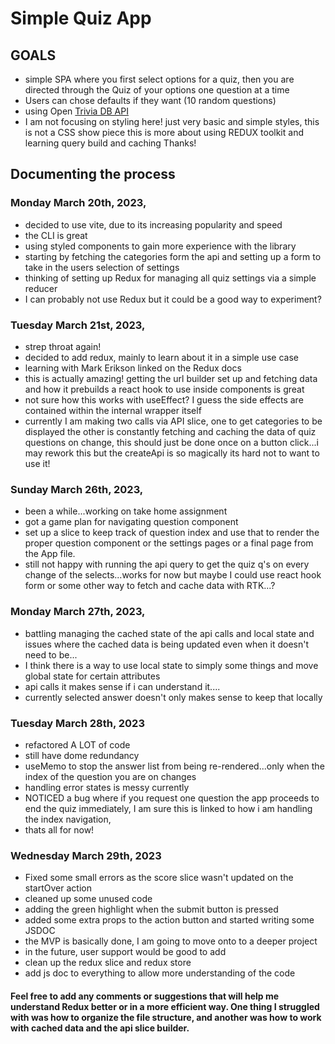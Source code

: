 # Simple Quiz App

## GOALS

- simple SPA where you first select options for a quiz, then you are directed through the Quiz of your options one question at a time
- Users can chose defaults if they want (10 random questions)
- using Open [Trivia DB API](https://opentdb.com/)
- I am not focusing on styling here! just very basic and simple styles, this is not a CSS show piece this is more about using REDUX toolkit and learning query build and caching Thanks!

## Documenting the process

### Monday March 20th, 2023,

- decided to use vite, due to its increasing popularity and speed
- the CLI is great
- using styled components to gain more experience with the library
- starting by fetching the categories form the api and setting up a form to take in the users selection of settings
- thinking of setting up Redux for managing all quiz settings via a simple reducer
- I can probably not use Redux but it could be a good way to experiment?

### Tuesday March 21st, 2023,

- strep throat again!
- decided to add redux, mainly to learn about it in a simple use case
- learning with Mark Erikson linked on the Redux docs
- this is actually amazing! getting the url builder set up and fetching data and how it prebuilds a react hook to use inside components is great
- not sure how this works with useEffect? I guess the side effects are contained within the internal wrapper itself
- currently I am making two calls via API slice, one to get categories to be displayed the other is constantly fetching and caching the data of quiz questions on change, this should just be done once on a button click...i may rework this but the createApi is so magically its hard not to want to use it!

### Sunday March 26th, 2023,

- been a while...working on take home assignment
- got a game plan for navigating question component
- set up a slice to keep track of question index and use that to render the proper question component or the settings pages or a final page from the App file.
- still not happy with running the api query to get the quiz q's on every change of the selects...works for now but maybe I could use react hook form or some other way to fetch and cache data with RTK...?

### Monday March 27th, 2023,

- battling managing the cached state of the api calls and local state and issues where the cached data is being updated even when it doesn't need to be...
- I think there is a way to use local state to simply some things and move global state for certain attributes
- api calls it makes sense if i can understand it....
- currently selected answer doesn't only makes sense to keep that locally

### Tuesday March 28th, 2023

- refactored A LOT of code
- still have dome redundancy
- useMemo to stop the answer list from being re-rendered...only when the index of the question you are on changes
- handling error states is messy currently
- NOTICED a bug where if you request one question the app proceeds to end the quiz immediately, I am sure this is linked to how i am handling the index navigation,
- thats all for now!

### Wednesday March 29th, 2023

- Fixed some small errors as the score slice wasn't updated on the startOver action
- cleaned up some unused code
- adding the green highlight when the submit button is pressed
- added some extra props to the action button and started writing some JSDOC
- the MVP is basically done, I am going to move onto to a deeper project
- in the future, user support would be good to add
- clean up the redux slice and redux store
- add js doc to everything to allow more understanding of the code

#### Feel free to add any comments or suggestions that will help me understand Redux better or in a more efficient way. One thing I struggled with was how to organize the file structure, and another was how to work with cached data and the api slice builder.
